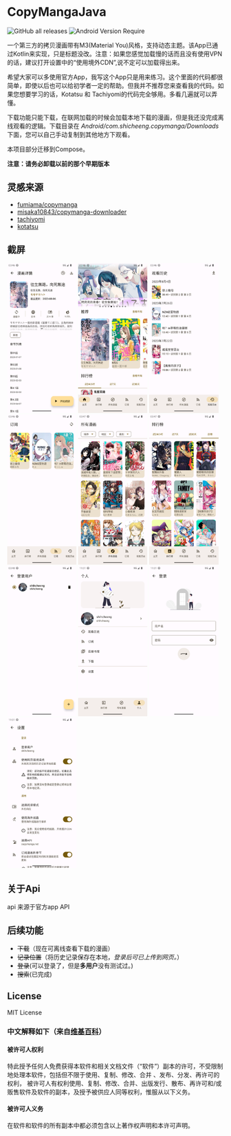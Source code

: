 # CopyMangaJava
![GitHub all releases](https://img.shields.io/github/downloads/shizheng233/CopyMangaJava/total?label=%E4%B8%8B%E8%BD%BD&style=flat-square) ![Android Version Require](https://img.shields.io/badge/%E5%AE%89%E5%8D%93%E7%89%88%E6%9C%AC-%3E%3D%209.0-brightgreen?style=flat-square)

一个第三方的拷贝漫画带有M3(Material You)风格，支持动态主题。该App已通过Kotlin来实现，只是标题没改。注意：如果您感觉加载慢的话而且没有使用VPN的话，建议打开设置中的“使用境外CDN”,说不定可以加载得出来。

希望大家可以多使用官方App，我写这个App只是用来练习。这个里面的代码都很简单，即使以后也可以给初学者一定的帮助。但我并不推荐您来查看我的代码。如果您想要学习的话，Kotatsu 和 Tachiyomi的代码完全够用。多看几遍就可以弄懂。

下载功能只能下载，在联网加载的时候会加载本地下载的漫画，但是我还没完成离线观看的逻辑。下载目录在 _Android/com.shicheeng.copymanga/Downloads_ 下面，您可以自己手动复制到其他地方下观看。

本项目部分迁移到Compose。

**注意：请务必卸载以前的那个早期版本**
## 灵感来源

* [fumiama/copymanga](https://github.com/fumiama/copymanga)
* [misaka10843/copymanga-downloader](https://github.com/misaka10843/copymanga-downloader)
* [tachiyomi](https://github.com/tachiyomiorg/tachiyomi)
* [kotatsu](https://github.com/KotatsuApp/Kotatsu)

## 截屏

<div>
<img src="./sreenshots/001.png" width=32%/>
<img src="./sreenshots/002.png" width=32%/>
<img src="./sreenshots/003.png" width=32%/>
<img src="./sreenshots/004.png" width=32%/>
<img src="./sreenshots/005.png" width=32%/>
<img src="./sreenshots/006.png" width=32%/>
<img src="./sreenshots/007.png" width=32%/>
<img src="./sreenshots/008.png" width=32%/>
<img src="./sreenshots/009.png" width=32%/>
<img src="./sreenshots/010.png" width=32%/>
</div>

## 关于Api
api 来源于官方app API

## 后续功能
* ~~下载~~（现在可离线查看下载的漫画）
* ~~记录位置~~（将历史记录保存在本地，_登录后可已上传到网页。_）
* ~~登录~~(可以登录了，但是**多用户**没有测试过。)
* ~~搜索~~(已完成)

## License
MIT License

### 中文解释如下（来自[维基百科](https://zh.wikipedia.org/wiki/MIT%E8%A8%B1%E5%8F%AF%E8%AD%89)）
#### 被许可人权利
特此授予任何人免费获得本软件和相关文档文件（“软件”）副本的许可，不受限制地处理本软件，包括但不限于使用、复制、修改、合并 、发布、分发、再许可的权利， 被许可人有权利使用、复制、修改、合并、出版发行、散布、再许可和/或贩售软件及软件的副本，及授予被供应人同等权利，惟服从以下义务。

#### 被许可人义务
在软件和软件的所有副本中都必须包含以上著作权声明和本许可声明。
